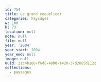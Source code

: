 ```yaml
---
id: 754
title: Le grand coquelicot
categories: Paysages
w: 100
h: 73
location: null
note: null
file: null
year: '2004'
year_start: 2004
year_end: null
image: null
uuid: 21c4b188-f6d8-49b8-a420-37d2865d112c
collections:
  - paysages
---
```


